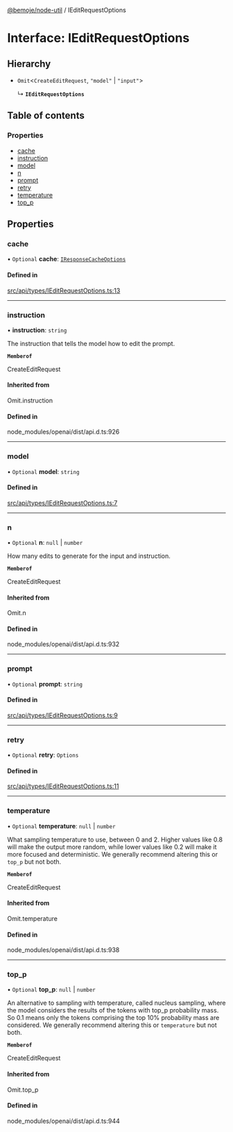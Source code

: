 [@bemoje/node-util](/docs/index.md) / IEditRequestOptions

# Interface: IEditRequestOptions

## Hierarchy

- `Omit`<`CreateEditRequest`, ``"model"`` \| ``"input"``\>

  ↳ **`IEditRequestOptions`**

## Table of contents

### Properties

- [cache](/docs/interfaces/IEditRequestOptions.md#cache)
- [instruction](/docs/interfaces/IEditRequestOptions.md#instruction)
- [model](/docs/interfaces/IEditRequestOptions.md#model)
- [n](/docs/interfaces/IEditRequestOptions.md#n)
- [prompt](/docs/interfaces/IEditRequestOptions.md#prompt)
- [retry](/docs/interfaces/IEditRequestOptions.md#retry)
- [temperature](/docs/interfaces/IEditRequestOptions.md#temperature)
- [top\_p](/docs/interfaces/IEditRequestOptions.md#top_p)

## Properties

### cache

• `Optional` **cache**: [`IResponseCacheOptions`](/docs/interfaces/IResponseCacheOptions.md)

#### Defined in

[src/api/types/IEditRequestOptions.ts:13](https://github.com/bemoje/bemoje-node-util/blob/6c46bb4/src/api/types/IEditRequestOptions.ts#L13)

___

### instruction

• **instruction**: `string`

The instruction that tells the model how to edit the prompt.

**`Memberof`**

CreateEditRequest

#### Inherited from

Omit.instruction

#### Defined in

node_modules/openai/dist/api.d.ts:926

___

### model

• `Optional` **model**: `string`

#### Defined in

[src/api/types/IEditRequestOptions.ts:7](https://github.com/bemoje/bemoje-node-util/blob/6c46bb4/src/api/types/IEditRequestOptions.ts#L7)

___

### n

• `Optional` **n**: ``null`` \| `number`

How many edits to generate for the input and instruction.

**`Memberof`**

CreateEditRequest

#### Inherited from

Omit.n

#### Defined in

node_modules/openai/dist/api.d.ts:932

___

### prompt

• `Optional` **prompt**: `string`

#### Defined in

[src/api/types/IEditRequestOptions.ts:9](https://github.com/bemoje/bemoje-node-util/blob/6c46bb4/src/api/types/IEditRequestOptions.ts#L9)

___

### retry

• `Optional` **retry**: `Options`

#### Defined in

[src/api/types/IEditRequestOptions.ts:11](https://github.com/bemoje/bemoje-node-util/blob/6c46bb4/src/api/types/IEditRequestOptions.ts#L11)

___

### temperature

• `Optional` **temperature**: ``null`` \| `number`

What sampling temperature to use, between 0 and 2. Higher values like 0.8 will make the output more random, while lower values like 0.2 will make it more focused and deterministic.  We generally recommend altering this or `top_p` but not both.

**`Memberof`**

CreateEditRequest

#### Inherited from

Omit.temperature

#### Defined in

node_modules/openai/dist/api.d.ts:938

___

### top\_p

• `Optional` **top\_p**: ``null`` \| `number`

An alternative to sampling with temperature, called nucleus sampling, where the model considers the results of the tokens with top_p probability mass. So 0.1 means only the tokens comprising the top 10% probability mass are considered.  We generally recommend altering this or `temperature` but not both.

**`Memberof`**

CreateEditRequest

#### Inherited from

Omit.top\_p

#### Defined in

node_modules/openai/dist/api.d.ts:944
